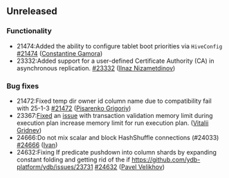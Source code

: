 ## Unreleased

### Functionality

* 21474:Added the ability to configure tablet boot priorities via `HiveConfig` [#21474](https://github.com/ydb-platform/ydb/pull/21474) ([Constantine Gamora](https://github.com/ya-ksgamora))
* 23332:Added support for a user-defined Certificate Authority (CA) in asynchronous replication. [#23332](https://github.com/ydb-platform/ydb/pull/23332) ([Ilnaz Nizametdinov](https://github.com/CyberROFL))

### Bug fixes

* 21472:Fixed temp dir owner id column name due to compatibility fail with 25-1-3 [#21472](https://github.com/ydb-platform/ydb/pull/21472) ([Pisarenko Grigoriy](https://github.com/GrigoriyPA))
* 23367:[Fixed](https://github.com/ydb-platform/ydb/pull/23367) an [issue](https://github.com/ydb-platform/ydb/issues/23171) with transaction validation memory limit during execution plan increase memory limit for run execution plan. ([Vitalii Gridnev](https://github.com/gridnevvvit))
* 24666:Do not mix scalar and block HashShuffle connections (#24033) [#24666](https://github.com/ydb-platform/ydb/pull/24666) ([Ivan](https://github.com/abyss7))
* 24632:Fixing If predicate pushdown into column shards by expanding constant folding and getting rid of the if
https://github.com/ydb-platform/ydb/issues/23731 [#24632](https://github.com/ydb-platform/ydb/pull/24632) ([Pavel Velikhov](https://github.com/pavelvelikhov))

